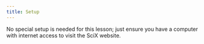 ```yaml
---
title: Setup
---
```


No special setup is needed for this lesson; just ensure you have a computer with internet access to visit the SciX website.

